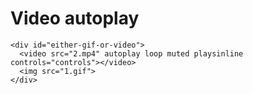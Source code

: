 # Video autoplay
```
<div id="either-gif-or-video">
  <video src="2.mp4" autoplay loop muted playsinline controls="controls"></video>
  <img src="1.gif">
</div>
```
